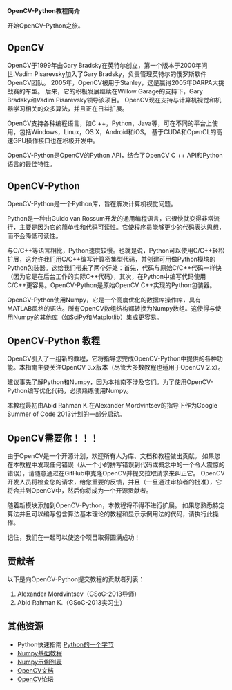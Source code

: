 **OpenCV-Python教程简介**

开始OpenCV-Python之旅。

## OpenCV ##

OpenCV于1999年由Gary Bradsky在英特尔创立，第一个版本于2000年问世.Vadim Pisarevsky加入了Gary Bradsky，负责管理英特尔的俄罗斯软件OpenCV团队。 2005年，OpenCV被用于Stanley，这是赢得2005年DARPA大挑战赛的车型。 后来，它的积极发展继续在Willow Garage的支持下，Gary Bradsky和Vadim Pisarevsky领导该项目。 OpenCV现在支持与计算机视觉和机器学习相关的众多算法，并且正在日益扩展。

OpenCV支持各种编程语言，如C ++，Python，Java等，可在不同的平台上使用，包括Windows，Linux，OS X，Android和iOS。 基于CUDA和OpenCL的高速GPU操作接口也在积极开发中。

OpenCV-Python是OpenCV的Python API，结合了OpenCV C ++ API和Python语言的最佳特性。

## OpenCV-Python ##

OpenCV-Python是一个Python库，旨在解决计算机视觉问题。

Python是一种由Guido van Rossum开发的通用编程语言，它很快就变得非常流行，主要是因为它的简单性和代码可读性。它使程序员能够更少的代码表达思想，而不会降低可读性。

与C/C++等语言相比，Python速度较慢。也就是说，Python可以使用C/C++轻松扩展，这允许我们用C/C++编写计算密集型代码，并创建可用做Python模块的Python包装器。这给我们带来了两个好处：首先，代码与原始C/C++代码一样快（因为它是在后台工作的实际C++代码），其次，在Python中编写代码使用C/C++更容易。OpenCV-Python是原始OpenCV C++实现的Python包装器。

OpenCV-Python使用Numpy，它是一个高度优化的数据库操作库，具有MATLAB风格的语法。所有OpenCV数组结构都转换为Numpy数组。这使得与使用Numpy的其他库（如SciPy和Matplotlib）集成更容易。

## OpenCV-Python 教程 ##

OpenCV引入了一组新的教程，它将指导您完成OpenCV-Python中提供的各种功能。本指南主要关注OpenCV 3.x版本（尽管大多数教程也适用于OpenCV 2.x）。

建议事先了解Python和Numpy，因为本指南不涉及它们。为了使用OpenCV-Python编写优化代码，必须熟练使用Numpy。

本教程最初由Abid Rahman K.在Alexander Mordvintsev的指导下作为Google Summer of Code 2013计划的一部分启动。

## OpenCV需要你！！！ ##

由于OpenCV是一个开源计划，欢迎所有人为库、文档和教程做出贡献。 如果您在本教程中发现任何错误（从一个小的拼写错误到代码或概念中的一个令人震惊的错误），请随意通过在GitHub中克隆OpenCV并提交拉取请求来纠正它。 OpenCV开发人员将检查您的请求，给您重要的反馈，并且（一旦通过审核者的批准），它将合并到OpenCV中，然后你将成为一个开源贡献者。

随着新模块添加到OpenCV-Python，本教程将不得不进行扩展。 如果您熟悉特定算法并且可以编写包含算法基本理论的教程和显示示例用法的代码，请执行此操作。

记住，我们在一起可以使这个项目取得圆满成功！

## 贡献者 ##

以下是向OpenCV-Python提交教程的贡献者列表：

1. Alexander Mordvintsev（GSoC-2013导师）
1. Abid Rahman K.（GSoC-2013实习生）

## 其他资源 ##

- Python快速指南  [Python的一个字节](https://python.swaroopch.com/)  
- [Numpy基础教程  ](http://wiki.scipy.org/Tentative_NumPy_Tutorial)
- [Numpy示例列表](http://wiki.scipy.org/Numpy_Example_List)  
- [OpenCV文档 ](http://docs.opencv.org/) 
- [OpenCV论坛](http://answers.opencv.org/questions/)

